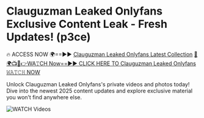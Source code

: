 # Clauguzman Leaked Onlyfans Exclusive Content Leak - Fresh Updates! (p3ce)

🔥 ACCESS NOW 🌍==►► <a href="https://tinyurl.com/3fjeunct" rel="nofollow">Clauguzman Leaked Onlyfans Latest Collection</a></h3>
[🔴🌍📺📱👉WA𝚃CH Now==►► CLICK HERE TO Clauguzman Leaked Onlyfans 𝚆𝙰𝚃𝙲𝙷 NOW](https://tinyurl.com/3fjeunct)

Unlock Clauguzman Leaked Onlyfans's private videos and photos today! Dive into the newest 2025 content updates and explore exclusive material you won’t find anywhere else.


<a href="https://tinyurl.com/3fjeunct" rel="nofollow" data-target="animated-image.originalLink"><img src="https://camo.githubusercontent.com/8a4f000d20f83aca3bf7ec5f350d767afa0574a8a352519fd8cfa583a6f93a33/68747470733a2f2f692e696d6775722e636f6d2f644a486b345a712e676966" alt="WATCH Videos" data-canonical-src="https://i.imgur.com/dJHk4Zq.gif" style="max-width: 100%; display: inline-block;" data-target="animated-image.originalImage"></a>
